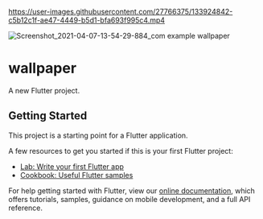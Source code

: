

https://user-images.githubusercontent.com/27766375/133924842-c5b12c1f-ae47-4449-b5d1-bfa693f995c4.mp4

![Screenshot_2021-04-07-13-54-29-884_com example wallpaper](https://user-images.githubusercontent.com/27766375/114095266-fd2efd00-989b-11eb-8323-82d36b7261c7.jpg)
# wallpaper

A new Flutter project.

## Getting Started

This project is a starting point for a Flutter application.

A few resources to get you started if this is your first Flutter project:

- [Lab: Write your first Flutter app](https://flutter.dev/docs/get-started/codelab)
- [Cookbook: Useful Flutter samples](https://flutter.dev/docs/cookbook)

For help getting started with Flutter, view our
[online documentation](https://flutter.dev/docs), which offers tutorials,
samples, guidance on mobile development, and a full API reference.
